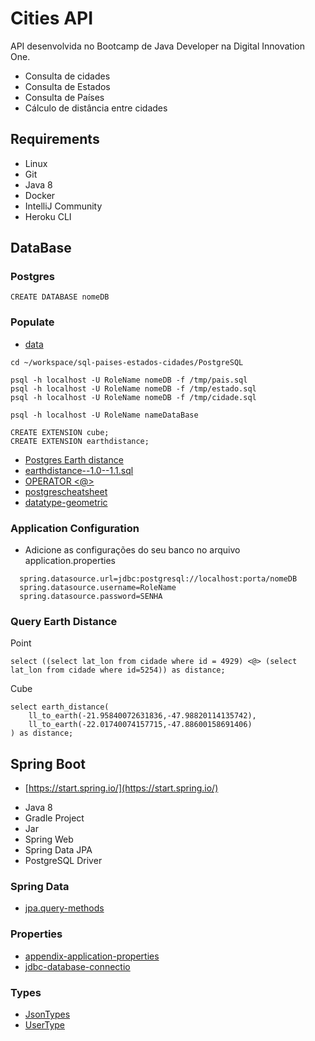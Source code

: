 # Cities API

API desenvolvida no Bootcamp de Java Developer na Digital Innovation One.

- Consulta de cidades
- Consulta de Estados
- Consulta de Países
- Cálculo de distância entre cidades

## Requirements

* Linux
* Git
* Java 8
* Docker
* IntelliJ Community
* Heroku CLI

## DataBase

### Postgres

```shell script
CREATE DATABASE nomeDB
```

### Populate

* [data](https://github.com/chinnonsantos/sql-paises-estados-cidades/tree/master/PostgreSQL)

```shell script
cd ~/workspace/sql-paises-estados-cidades/PostgreSQL

psql -h localhost -U RoleName nomeDB -f /tmp/pais.sql
psql -h localhost -U RoleName nomeDB -f /tmp/estado.sql
psql -h localhost -U RoleName nomeDB -f /tmp/cidade.sql

psql -h localhost -U RoleName nameDataBase

CREATE EXTENSION cube; 
CREATE EXTENSION earthdistance;

```

* [Postgres Earth distance](https://www.postgresql.org/docs/current/earthdistance.html)
* [earthdistance--1.0--1.1.sql](https://github.com/postgres/postgres/blob/master/contrib/earthdistance/earthdistance--1.0--1.1.sql)
* [OPERATOR <@>](https://github.com/postgres/postgres/blob/master/contrib/earthdistance/earthdistance--1.1.sql)
* [postgrescheatsheet](https://postgrescheatsheet.com/#/tables)
* [datatype-geometric](https://www.postgresql.org/docs/current/datatype-geometric.html)

### Application Configuration

- Adicione as configurações do seu banco no arquivo application.properties
```shell script
  spring.datasource.url=jdbc:postgresql://localhost:porta/nomeDB
  spring.datasource.username=RoleName
  spring.datasource.password=SENHA

```


### Query Earth Distance

Point
```roomsql
select ((select lat_lon from cidade where id = 4929) <@> (select lat_lon from cidade where id=5254)) as distance;
```

Cube
```roomsql
select earth_distance(
    ll_to_earth(-21.95840072631836,-47.98820114135742), 
    ll_to_earth(-22.01740074157715,-47.88600158691406)
) as distance;
```

## Spring Boot

* [https://start.spring.io/](https://start.spring.io/)

+ Java 8
+ Gradle Project
+ Jar
+ Spring Web
+ Spring Data JPA
+ PostgreSQL Driver

### Spring Data

* [jpa.query-methods](https://docs.spring.io/spring-data/jpa/docs/current/reference/html/#jpa.query-methods)

### Properties

* [appendix-application-properties](https://docs.spring.io/spring-boot/docs/current/reference/html/appendix-application-properties.html)
* [jdbc-database-connectio](https://www.codejava.net/java-se/jdbc/jdbc-database-connection-url-for-common-databases)

### Types

* [JsonTypes](https://github.com/vladmihalcea/hibernate-types)
* [UserType](https://docs.jboss.org/hibernate/orm/3.5/api/org/hibernate/usertype/UserType.html)


